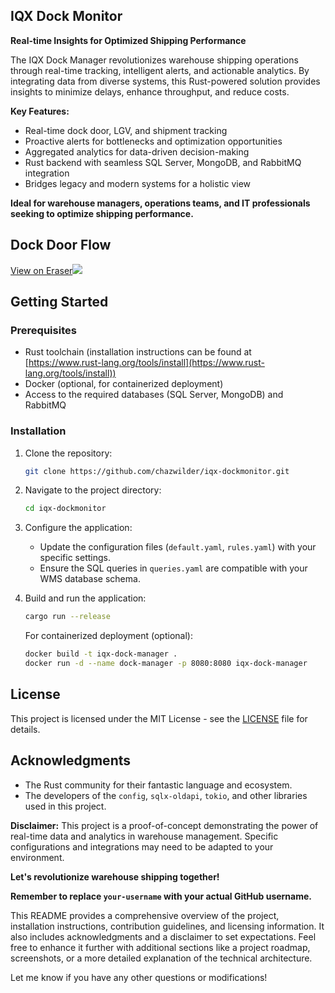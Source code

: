 ## IQX Dock Monitor

**Real-time Insights for Optimized Shipping Performance**

The IQX Dock Manager revolutionizes warehouse shipping operations through real-time tracking, intelligent alerts, and actionable analytics. By integrating data from diverse systems, this Rust-powered solution provides insights to minimize delays, enhance throughput, and reduce costs.

**Key Features:**

* Real-time dock door, LGV, and shipment tracking
* Proactive alerts for bottlenecks and optimization opportunities
* Aggregated analytics for data-driven decision-making
* Rust backend with seamless SQL Server, MongoDB, and RabbitMQ integration
* Bridges legacy and modern systems for a holistic view

**Ideal for warehouse managers, operations teams, and IT professionals seeking to optimize shipping performance.**

## Dock Door Flow

[View on Eraser![](https://app.eraser.io/workspace/z8rVLln7Kcolc88ZACAk/preview?elements=jkD-WYe5OYUGJx96LZ2UfA&type=embed)](https://app.eraser.io/workspace/z8rVLln7Kcolc88ZACAk?elements=jkD-WYe5OYUGJx96LZ2UfA)

## Getting Started

### Prerequisites

* Rust toolchain (installation instructions can be found at [https://www.rust-lang.org/tools/install](https://www.rust-lang.org/tools/install))
* Docker (optional, for containerized deployment)
* Access to the required databases (SQL Server, MongoDB) and RabbitMQ

### Installation

1. Clone the repository:

   ```bash
   git clone https://github.com/chazwilder/iqx-dockmonitor.git
   ```

2. Navigate to the project directory:

   ```bash
   cd iqx-dockmonitor
   ```

3. Configure the application:

   * Update the configuration files (`default.yaml`, `rules.yaml`) with your specific settings.
   * Ensure the SQL queries in `queries.yaml` are compatible with your WMS database schema.

4. Build and run the application:

   ```bash
   cargo run --release
   ```

   For containerized deployment (optional):

   ```bash
   docker build -t iqx-dock-manager .
   docker run -d --name dock-manager -p 8080:8080 iqx-dock-manager
   ```

## License

This project is licensed under the MIT License - see the [LICENSE](LICENSE) file for details.

## Acknowledgments

* The Rust community for their fantastic language and ecosystem.
* The developers of the `config`, `sqlx-oldapi`, `tokio`, and other libraries used in this project.

**Disclaimer:** This project is a proof-of-concept demonstrating the power of real-time data and analytics in warehouse management. Specific configurations and integrations may need to be adapted to your environment.

**Let's revolutionize warehouse shipping together!**

**Remember to replace `your-username` with your actual GitHub username.**

This README provides a comprehensive overview of the project, installation instructions, contribution guidelines, and licensing information. It also includes acknowledgments and a disclaimer to set expectations. Feel free to enhance it further with additional sections like a project roadmap, screenshots, or a more detailed explanation of the technical architecture.

Let me know if you have any other questions or modifications! 
